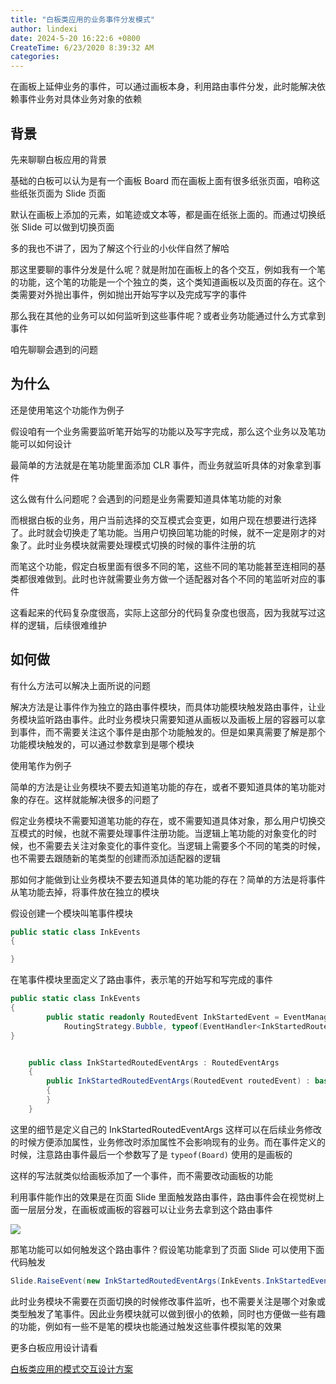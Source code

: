 ```yaml
---
title: "白板类应用的业务事件分发模式"
author: lindexi
date: 2024-5-20 16:22:6 +0800
CreateTime: 6/23/2020 8:39:32 AM
categories: 
---
```


在画板上延伸业务的事件，可以通过画板本身，利用路由事件分发，此时能解决依赖事件业务对具体业务对象的依赖

<!--more-->


<!-- CreateTime:6/23/2020 8:39:32 AM -->



## 背景

先来聊聊白板应用的背景

基础的白板可以认为是有一个画板 Board 而在画板上面有很多纸张页面，咱称这些纸张页面为 Slide 页面

默认在画板上添加的元素，如笔迹或文本等，都是画在纸张上面的。而通过切换纸张 Slide 可以做到切换页面

多的我也不讲了，因为了解这个行业的小伙伴自然了解哈

那这里要聊的事件分发是什么呢？就是附加在画板上的各个交互，例如我有一个笔的功能，这个笔的功能是一个个独立的类，这个类知道画板以及页面的存在。这个类需要对外抛出事件，例如抛出开始写字以及完成写字的事件

那么我在其他的业务可以如何监听到这些事件呢？或者业务功能通过什么方式拿到事件

咱先聊聊会遇到的问题

## 为什么

还是使用笔这个功能作为例子

假设咱有一个业务需要监听笔开始写的功能以及写字完成，那么这个业务以及笔功能可以如何设计

最简单的方法就是在笔功能里面添加 CLR 事件，而业务就监听具体的对象拿到事件

这么做有什么问题呢？会遇到的问题是业务需要知道具体笔功能的对象

而根据白板的业务，用户当前选择的交互模式会变更，如用户现在想要进行选择了。此时就会切换走了笔功能。当用户切换回笔功能的时候，就不一定是刚才的对象了。此时业务模块就需要处理模式切换的时候的事件注册的坑

而笔这个功能，假定白板里面有很多不同的笔，这些不同的笔功能甚至连相同的基类都很难做到。此时也许就需要业务方做一个适配器对各个不同的笔监听对应的事件

这看起来的代码复杂度很高，实际上这部分的代码复杂度也很高，因为我就写过这样的逻辑，后续很难维护

## 如何做

有什么方法可以解决上面所说的问题

解决方法是让事件作为独立的路由事件模块，而具体功能模块触发路由事件，让业务模块监听路由事件。此时业务模块只需要知道从画板以及画板上层的容器可以拿到事件，而不需要关注这个事件是由那个功能触发的。但是如果真需要了解是那个功能模块触发的，可以通过参数拿到是哪个模块

使用笔作为例子

简单的方法是让业务模块不要去知道笔功能的存在，或者不要知道具体的笔功能对象的存在。这样就能解决很多的问题了

假定业务模块不需要知道笔功能的存在，或不需要知道具体对象，那么用户切换交互模式的时候，也就不需要处理事件注册功能。当逻辑上笔功能的对象变化的时候，也不需要去关注对象变化的事件变化。当逻辑上需要多个不同的笔类的时候，也不需要去跟随新的笔类型的创建而添加适配器的逻辑

那如何才能做到让业务模块不要去知道具体的笔功能的存在？简单的方法是将事件从笔功能去掉，将事件放在独立的模块

假设创建一个模块叫笔事件模块

```csharp
public static class InkEvents
{

}
```

在笔事件模块里面定义了路由事件，表示笔的开始写和写完成的事件

```csharp
public static class InkEvents
{
        public static readonly RoutedEvent InkStartedEvent = EventManager.RegisterRoutedEvent("InkStarted",
            RoutingStrategy.Bubble, typeof(EventHandler<InkStartedRoutedEventArgs>), typeof(Board));
}


    public class InkStartedRoutedEventArgs : RoutedEventArgs
    {
        public InkStartedRoutedEventArgs(RoutedEvent routedEvent) : base(routedEvent)
        {
        }
    }
```

这里的细节是定义自己的 InkStartedRoutedEventArgs 这样可以在后续业务修改的时候方便添加属性，业务修改时添加属性不会影响现有的业务。而在事件定义的时候，注意路由事件最后一个参数写了是 `typeof(Board)` 使用的是画板的

这样的写法就类似给画板添加了一个事件，而不需要改动画板的功能

利用事件能作出的效果是在页面 Slide 里面触发路由事件，路由事件会在视觉树上面一层层分发，在画板或画板的容器可以让业务去拿到这个路由事件

<!-- ![](image/白板类应用的业务事件分发模式/白板类应用的业务事件分发模式0.png) -->

![](http://image.acmx.xyz/lindexi%2F202062385428340.jpg)

那笔功能可以如何触发这个路由事件？假设笔功能拿到了页面 Slide 可以使用下面代码触发

```csharp
Slide.RaiseEvent(new InkStartedRoutedEventArgs(InkEvents.InkStartedEvent));
```

此时业务模块不需要在页面切换的时候修改事件监听，也不需要关注是哪个对象或类型触发了笔事件。因此业务模块就可以做到很小的依赖，同时也方便做一些有趣的功能，例如有一些不是笔的模块也能通过触发这些事件模拟笔的效果

更多白板应用设计请看

[白板类应用的模式交互设计方案](https://blog.lindexi.com/post/%E7%99%BD%E6%9D%BF%E7%B1%BB%E5%BA%94%E7%94%A8%E7%9A%84%E6%A8%A1%E5%BC%8F%E4%BA%A4%E4%BA%92%E8%AE%BE%E8%AE%A1%E6%96%B9%E6%A1%88.html )


